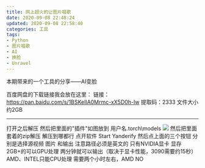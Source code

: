 ```yaml
---
title: 网上超火的让图片唱歌
date: 2020-09-08 22:48:24
updated: 2020-09-08 22:58:40
categories: 工具
tags:
- Python
- 图片唱歌
- AI
- 换脸
- Unravel
---
```

本期带来的一个工具的分享——AI变脸
<!-- more -->
百度网盘的下载链接我会放在这里：
链接：https://pan.baidu.com/s/1BSKelIA0Mrmc-xX5D0h-Iw 
提取码：2333
文件大小约2GB

----------
打开之后解压 然后把里面的"插件"如图放到 用户名\.torch\models
![  ][1]
然后把里面套着的zip解压 解压到哪都行
点开软件 Start Yanderify
然后点上面的三个按钮 分别是选择源视频 图片 和输出 注意路径必须是英文的
只有NVIDIA显卡 显存2GB+的可以GPU处理 两分钟就可以输出（取决于显卡性能，3090需要约15秒）
AMD、INTEL只能CPU处理 需要两个小时左右，AMD NO


  [1]: https://lfs.libmbr.com/assets/2020/09/08/to.png